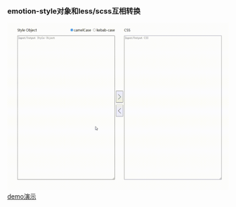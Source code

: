 ### emotion-style对象和less/scss互相转换
![demo.gif](https://github.com/LuckLin520/style_transform/blob/master/demo.gif)
[demo演示](https://lucklin520.github.io/style_transform/)